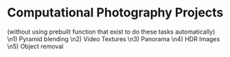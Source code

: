 # Computational Photography Projects

(without using prebuilt function that exist to do these tasks automatically)
\n1) Pyramid blending
\n2) Video Textures 
\n3) Panorama 
\n4) HDR Images
\n5) Object removal
